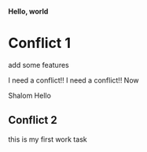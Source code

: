 **Hello, world**

# Conflict 1

add some features

I need a conflict!!
I need a conflict!!
Now

Shalom
Hello

## Conflict 2

this is my first work task

